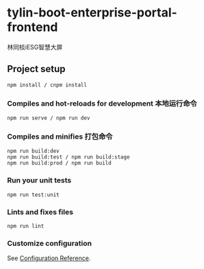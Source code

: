 # tylin-boot-enterprise-portal-frontend
林同棪iESG智慧大屏
## Project setup
```
npm install / cnpm install
```

### Compiles and hot-reloads for development 本地运行命令
```
npm run serve / npm run dev
```

### Compiles and minifies 打包命令
```
npm run build:dev
npm run build:test / npm run build:stage
npm run build:prod / npm run build
```

### Run your unit tests
```
npm run test:unit
```

### Lints and fixes files
```
npm run lint
```

### Customize configuration
See [Configuration Reference](https://cli.vuejs.org/config/).